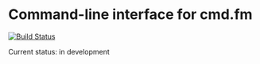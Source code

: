 # Command-line interface for cmd.fm

[![Build Status](https://travis-ci.org/roman-kachanovsky/cmd.fm-python.svg?branch=master)](https://travis-ci.org/roman-kachanovsky/cmd.fm-python)

Current status: in development
